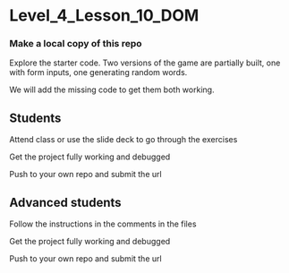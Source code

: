 # Level_4_Lesson_10_DOM

### Make a local copy of this repo

Explore the starter code.
Two versions of the game are partially built, one with form inputs, one generating random words. 

We will add the missing code to get them both working.

## Students

Attend class or use the slide deck to go through the exercises 

Get the project fully working and debugged

Push to your own repo and submit the url

## Advanced students

Follow the instructions in the comments in the files

Get the project fully working and debugged

Push to your own repo and submit the url
